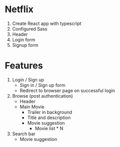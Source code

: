 # Netflix

1. Create React app with typescript
2. Configured Sass
3. Header
4. Login form
5. Signup form

# Features

1. Login / Sign up
    - Sign in / Sign up form
    - Redirect to browser page on successful login
2. Browse (post authentication)
    - Header
    - Main Movie
        - Trailer in background
        - Title and description
        - Movie suggestion
            - Movie list \* N
3. Search bar
    - Movie suggestion
